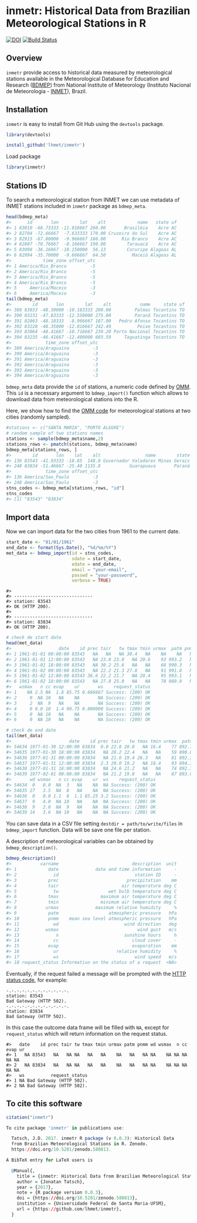 inmetr: Historical Data from Brazilian Meteorological Stations in R
================

<!-- README.md is generated from README.Rmd. Please edit that file -->
[![DOI](https://zenodo.org/badge/DOI/10.5281/zenodo.580813.svg)](https://doi.org/10.5281/zenodo.580813) [![Build Status](https://travis-ci.org/lhmet/inmetr.svg?branch=master)](https://travis-ci.org/lhmet/inmetr)

Overview
--------

`inmetr` provide access to historical data measured by meteorological stations available in the Meteorological Database for Education and Research ([BDMEP](http://www.inmet.gov.br/projetos/rede/pesquisa/)) from National Institute of Meteorology (Instituto Nacional de Meteorologia - [INMET](http://www.inmet.gov.br)), Brazil.

Installation
------------

`inmetr` is easy to install from Git Hub using the `devtools` package.

``` r
library(devtools)
```

``` r
install_github('lhmet/inmetr')
```

Load package

``` r
library(inmetr)
```

Stations ID
-----------

To search a meteorological station from INMET we can use metadata of INMET stations included in `inmetr` package as `bdmep_meta`.

``` r
head(bdmep_meta)
#>      id       lon        lat    alt            name   state uf
#> 1 83010 -68.73333 -11.016667 260.00       Brasiléia    Acre AC
#> 2 82704 -72.66667  -7.633333 170.00 Cruzeiro do Sul    Acre AC
#> 3 82915 -67.80000  -9.966667 160.00      Rio Branco    Acre AC
#> 4 82807 -70.76667  -8.166667 190.00        Tarauacá    Acre AC
#> 5 83098 -36.16667 -10.150000  56.13        Coruripe Alagoas AL
#> 6 82994 -35.70000  -9.666667  64.50          Maceió Alagoas AL
#>            time_zone offset_utc
#> 1 America/Rio_Branco         -5
#> 2 America/Rio_Branco         -5
#> 3 America/Rio_Branco         -5
#> 4 America/Rio_Branco         -5
#> 5     America/Maceio         -3
#> 6     America/Maceio         -3
tail(bdmep_meta)
#>        id       lon        lat    alt           name     state uf
#> 389 83033 -48.30000 -10.183333 280.00         Palmas Tocantins TO
#> 390 83231 -47.83333 -12.550000 275.00         Paranã Tocantins TO
#> 391 82863 -48.18333  -8.966667 187.00   Pedro Afonso Tocantins TO
#> 392 83228 -48.35000 -12.016667 242.49          Peixe Tocantins TO
#> 393 83064 -48.41667 -10.716667 239.20 Porto Nacional Tocantins TO
#> 394 83235 -46.41667 -12.400000 603.59     Taguatinga Tocantins TO
#>             time_zone offset_utc
#> 389 America/Araguaina         -3
#> 390 America/Araguaina         -3
#> 391 America/Araguaina         -3
#> 392 America/Araguaina         -3
#> 393 America/Araguaina         -3
#> 394 America/Araguaina         -3
```

`bdmep_meta` data provide the `id` of stations, a numeric code defined by [OMM](http://www.wmo.int/pages/prog/www/ois/volume-a/StationIDs_Global_1509.pdf). This `id` is a necessary argument to `bdmep_import()` function which allows to download data from meteorological stations into the R.

Here, we show how to find the [OMM code](http://www.wmo.int/pages/prog/www/ois/volume-a/StationIDs_Global_1509.pdf) for meteorological stations at two cities (randomly sampled).

``` r
#stations <- c("SANTA MARIA", "PORTO ALEGRE")
# random sample of two stations names 
stations <- sample(bdmep_meta$name,2)
stations_rows <- pmatch(stations, bdmep_meta$name)
bdmep_meta[stations_rows, ]
#>        id       lon    lat    alt                 name        state uf
#> 136 83543 -41.93333 -18.85  148.0 Governador Valadares Minas Gerais MG
#> 248 83834 -51.46667 -25.40 1135.8           Guarapuava       Paraná PR
#>             time_zone offset_utc
#> 136 America/Sao_Paulo         -3
#> 248 America/Sao_Paulo         -3
stns_codes <- bdmep_meta[stations_rows, "id"] 
stns_codes
#> [1] "83543" "83834"
```

Import data
-----------

Now we can import data for the two cities from 1961 to the current date.

``` r
start_date <- "01/01/1961"
end_date <- format(Sys.Date(), "%d/%m/%Y")
met_data <- bdmep_import(id = stns_codes,
                         sdate = start_date, 
                         edate = end_date, 
                         email = "your-email",
                         passwd = "your-password",
                         verbose = TRUE)
```

    #> 
    #> ------------------------------
    #> station: 83543
    #> OK (HTTP 200).
    #> 
    #> ------------------------------
    #> station: 83834
    #> OK (HTTP 200).

``` r
# check de start date
head(met_data)
#>                  date    id prec tair   tw tmax tmin urmax  patm pnmm wd
#> 1 1961-01-01 00:00:00 83543   NA   NA   NA 30.4   NA    NA    NA   NA NA
#> 2 1961-01-01 12:00:00 83543   NA 23.8 23.0   NA 20.6    93 993.2   NA  0
#> 3 1961-01-01 18:00:00 83543   NA 30.2 25.6   NA   NA    68 990.3   NA  5
#> 4 1961-01-02 00:00:00 83543   NA 22.2 21.3 27.8   NA    91 991.8   NA  0
#> 5 1961-01-02 12:00:00 83543 36.6 22.2 21.7   NA 20.4    95 993.1   NA  0
#> 6 1961-01-02 18:00:00 83543   NA 27.8 25.0   NA   NA    78 989.9   NA  0
#>   wsmax   n cc evap    ur       ws    request_status
#> 1    NA 2.5 NA  1.8 85.75 0.666667 Success: (200) OK
#> 2     0  NA 10   NA    NA       NA Success: (200) OK
#> 3     2  NA  9   NA    NA       NA Success: (200) OK
#> 4     0 0.0 10  1.4 90.75 0.000000 Success: (200) OK
#> 5     0  NA 10   NA    NA       NA Success: (200) OK
#> 6     0  NA 10   NA    NA       NA Success: (200) OK
```

``` r
# check de end date
tail(met_data)
#>                      date    id prec tair   tw tmax tmin urmax  patm pnmm
#> 54634 1977-01-30 12:00:00 83834  0.0 22.8 20.0   NA 16.4    77 892.7   NA
#> 54635 1977-01-30 18:00:00 83834   NA 28.2 22.4   NA   NA    59 890.8   NA
#> 54636 1977-01-31 00:00:00 83834   NA 21.6 19.4 26.3   NA    81 892.3   NA
#> 54637 1977-01-31 12:00:00 83834  2.3 20.0 19.2   NA 18.4    93 894.3   NA
#> 54638 1977-01-31 18:00:00 83834   NA 24.6 21.2   NA   NA    74 892.3   NA
#> 54639 1977-02-01 00:00:00 83834   NA 21.2 19.8   NA   NA    87 893.0   NA
#>       wd wsmax   n cc evap    ur  ws    request_status
#> 54634  0   0.0  NA  3   NA    NA  NA Success: (200) OK
#> 54635 27   3.5  NA  8   NA    NA  NA Success: (200) OK
#> 54636  0   0.0 1.1  8  1.1 85.25 3.2 Success: (200) OK
#> 54637  9   4.0  NA 10   NA    NA  NA Success: (200) OK
#> 54638  9   2.0  NA  9   NA    NA  NA Success: (200) OK
#> 54639 14   3.6  NA 10   NA    NA  NA Success: (200) OK
```

You can save data in a CSV file setting `destdir = path/to/write/files` in `bdmep_import` function. Data will be save one file per station.

A description of meteorological variables can be obtained by `bdmep_description()`.

``` r
bdmep_description()
#>           varname                            description  unit
#> 1            date              date and time information     -
#> 2              id                             station ID     -
#> 3            prec                          precipitation    mm
#> 4            tair                        air temperature deg C
#> 5              tw                   wet bulb temperature deg C
#> 6            tmax                maximum air temperature deg C
#> 7            tmin                minimum air temperature deg C
#> 8           urmax              maximum relative humidity     %
#> 9            patm                   atmospheric pressure   hPa
#> 10           pnmm    mean sea level atmospheric pressure   hPa
#> 11             wd                         wind direction   deg
#> 12          wsmax                              wind gust   m/s
#> 13              n                         sunshine hours     h
#> 14             cc                            cloud cover     -
#> 15           evap                            evaporation    mm
#> 16             ur                      relative humidity     %
#> 17             ws                             wind speed   m/s
#> 18 request_status Information on the status of a request  <NA>
```

Eventually, if the request failed a message will be prompted with the [HTTP status code](https://en.wikipedia.org/wiki/List_of_HTTP_status_codes), for example:

    -.-.-.-.-.-.-.-.-.-.-.-.
    station: 83543
    Bad Gateway (HTTP 502).
    -.-.-.-.-.-.-.-.-.-.-.-.
    station: 83834
    Bad Gateway (HTTP 502).

In this case the outcome data frame will be filled with `NA`, except for `request_status` which will return information on the request status.

    #>   date    id prec tair tw tmax tmin urmax patm pnmm wd wsmax  n cc evap ur
    #> 1   NA 83543   NA   NA NA   NA   NA    NA   NA   NA NA    NA NA NA   NA NA
    #> 2   NA 83834   NA   NA NA   NA   NA    NA   NA   NA NA    NA NA NA   NA NA
    #>   ws          request_status
    #> 1 NA Bad Gateway (HTTP 502).
    #> 2 NA Bad Gateway (HTTP 502).

To cite this software
---------------------

``` r
citation("inmetr")

To cite package 'inmetr' in publications use:

  Tatsch, J.D. 2017. inmetr R package (v 0.0.3): Historical Data
  from Brazilian Meteorological Stations in R. Zenodo.
  https://doi.org/10.5281/zenodo.580813.

A BibTeX entry for LaTeX users is

  @Manual{,
    title = {inmetr: Historical Data from Brazilian Meteorological Stations in R},
    author = {Jonatan Tatsch},
    year = {2017},
    note = {R package version 0.0.3},
    doi = {https://doi.org/10.5281/zenodo.580813},
    institution = {Universidade Federal de Santa Maria-UFSM},
    url = {https://github.com/lhmet/inmetr},
  }
```
